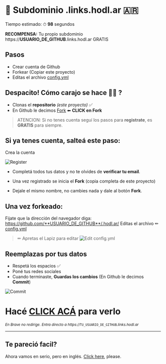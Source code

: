 # 🧉 Subdominio .links.hodl.ar 🇦🇷

Tiempo estimado: ⏱ **98** segundos

**RECOMPENSA:** Tu propio subdominio https://**USUARIO_DE_GITHUB**.links.hodl.ar GRATIS

## Pasos

- Crear cuenta de Github
- Forkear (Copiar este proyecto)
- Editas el archivo [config.yml](config.yml)

## Despacito! Cómo carajo se hace 🤌🤌 ?

- Clonas el **repositorio** _(este proyecto)_ ✅
- En Github le decimos [Fork](https://github.com/lacrypta/.hodl.ar/fork) ⬅ **CLICK en Fork**

> ATENCION: Si no tenes cuenta seguí los pasos para **registrate**, es **GRATIS** para siempre.

## Si ya tenes cuenta, salteá este paso:

Crea la cuenta

![Register](https://raw.githubusercontent.com/lacrypta/.hodl.ar/hidden/docs/register.png "Register")

- Completá todos tus datos y no te olvides de **verificar tu email**.

- Una vez registrado se inicia el **Fork** (copia completa de este proyecto)

- Dejale el mismo nombre, no cambies nada y dale al botón **Fork**.

## Una vez forkeado:

Fijate que la dirección del navegador diga: https://github.com/**USUARIO_DE_GITHUB**/.hodl.ar/
Editas el archivo ✏ [config.yml](config.yml)

> ✏ Apretas el Lapiz para editar
> ![Edit config.yml](https://raw.githubusercontent.com/lacrypta/.hodl.ar/hidden/docs/edit.png "Edit config.yml")

## Reemplazas por tus datos

- Respetá los espacios ✅
- Poné tus redes sociales
- Cuando terminaste, **Guardas los cambios** (En Github le decimos **Commit**)

![Commit](https://raw.githubusercontent.com/lacrypta/.hodl.ar/hidden/docs/commit.png "Commit Changes")

# Hacé [CLICK ACÁ](https://hodl.ar/api/subdomain/redirect) para verlo

<sub>_En Brave no redirige. Entra directo a https://_`TU_USUARIO_DE_GITHUB`_.links.hodl.ar_</sub>

---

## Te pareció facil?

Ahora vamos en serio, pero en inglés.
[Click here](https://github.com/lacrypta/links), please.
